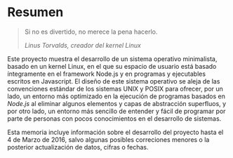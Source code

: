 # Resumen

> Si no es divertido, no merece la pena hacerlo.
>
> *Linus Torvalds, creador del kernel Linux*

Este proyecto muestra el desarrollo de un sistema operativo minimalista, basado
en un kernel Linux, en el que su espacio de usuario está basado íntegramente en
el framework Node.js y en programas y ejecutables escritos en Javascript. El
diseño de este sistema operativo se aleja de las convenciones estándar de los
sistemas UNIX y POSIX para ofrecer, por un lado, un entorno más optimizado en la
ejecución de programas basados en *Node.js* al eliminar algunos elementos y
capas de abstracción superfluos, y por otro lado, un entorno más sencillo de
entender y fácil de programar por parte de personas con pocos conocimientos en
el desarrollo de sistemas.

Esta memoria incluye información sobre el desarrollo del proyecto hasta el 4 de
Marzo de 2016, salvo algunas posibles correciones menores o la posterior
actualización de datos, cifras o fechas.
